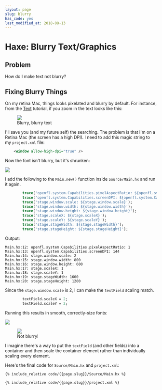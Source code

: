 ```yaml
---
layout: page
slug: blurry
has_code: yes
last_modified_at: 2018-08-13
---
```


# Haxe: Blurry Text/Graphics

## Problem

How do I make text not blurry?

## Fixing Blurry Things

On my retina Mac, things looks pixelated and blurry by default.  For instance, from the [Text](./3-text.html) tutorial, if you zoom in the text looks like this:

<figure>
    <img src="img/{{page.slug}}/initialzoom.png" />
    <figcaption>Blurry, blurry text</figcaption>
</figure>

I'll save you (and my future self) the searching.  The problem is that I'm on a Retina Mac (the screen has a high DPI).  I need to add this magic string to my `project.xml` file:

```xml
    <window allow-high-dpi="true" />
```

Now the font isn't blurry, but it's shrunken:

<a href="img/{{page.slug}}/text3-sharpbutsmall.png" target="_blank"><img src="img/{{page.slug}}/text3-sharpbutsmall.png" /></a>

I add the following to the `Main.new()` function inside `Source/Main.hx` and run it again.

```haxe
        trace('openfl.system.Capabilities.pixelAspectRatio: ${openfl.system.Capabilities.pixelAspectRatio}');
        trace('openfl.system.Capabilities.screenDPI: ${openfl.system.Capabilities.screenDPI}');
        trace('stage.window.scale: ${stage.window.scale}');
        trace('stage.window.width: ${stage.window.width}');
        trace('stage.window.height: ${stage.window.height}');
        trace('stage.scaleX: ${stage.scaleX}');
        trace('stage.scaleY: ${stage.scaleY}');
        trace('stage.stageWidth: ${stage.stageWidth}');
        trace('stage.stageHeight: ${stage.stageHeight}');
```

Output:

```
Main.hx:12: openfl.system.Capabilities.pixelAspectRatio: 1
Main.hx:13: openfl.system.Capabilities.screenDPI: 144
Main.hx:14: stage.window.scale: 2
Main.hx:15: stage.window.width: 800
Main.hx:16: stage.window.height: 600
Main.hx:17: stage.scaleX: 1
Main.hx:18: stage.scaleY: 1
Main.hx:19: stage.stageWidth: 1600
Main.hx:20: stage.stageHeight: 1200
```

Since the `stage.window.scale` is 2, I can make the `textField` scaling match.

```haxe
        textField.scaleX = 2;
        textField.scaleY = 2;
```

Running this results in smooth, correctly-size fonts:

<a href="img/{{page.slug}}/text4-correct.png" target="_blank"><img src="img/{{page.slug}}/text4-correct.png" /></a>

<figure>
    <img src="img/{{page.slug}}/text5-correctzoom.png" />
    <figcaption>Not blurry!</figcaption>
</figure>

I imagine there's a way to put the `textField` (and other fields) into a container and then scale the container element rather than individually scaling every element.

Here's the final code for `Source/Main.hx` and `project.xml`:

```haxe
{% include_relative code/{{page.slug}}/Source/Main.hx %}
```

```xml
{% include_relative code/{{page.slug}}/project.xml %}
```

